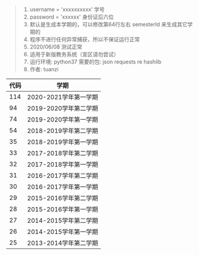 > 1. username = 'xxxxxxxxxx'  学号
> 2. password = 'xxxxxx'      身份证后六位
> 3. 默认是生成本学期的，可以修改第64行左右 semesterId 来生成其它学期的
> 4. 程序不进行任何异常捕获，所以不保证运行正常
> 5. 2020/06/08 测试正常
> 6. 适用于新版教务系统（宣区请勿尝试）
> 7. 运行环境: python37 需要的包: json requests re hashlib
> 8. 作者: tuanzi


| 代码 | 学期                  |
| ---- | --------------------- |
| 114  | 2020-2021学年第一学期 |
| 94   | 2019-2020学年第二学期 |
| 74   | 2019-2020学年第一学期 |
| 54   | 2018-2019学年第二学期 |
| 35   | 2018-2019学年第一学期 |
| 33   | 2017-2018学年第二学期 |
| 32   | 2017-2018学年第一学期 |
| 31   | 2016-2017学年第二学期 |
| 30   | 2016-2017学年第一学期 |
| 29   | 2015-2016学年第二学期 |
| 28   | 2015-2016学年第一学期 |
| 27   | 2014-2015学年第二学期 |
| 26   | 2014-2015学年第一学期 |
| 25   | 2013-2014学年第二学期 |